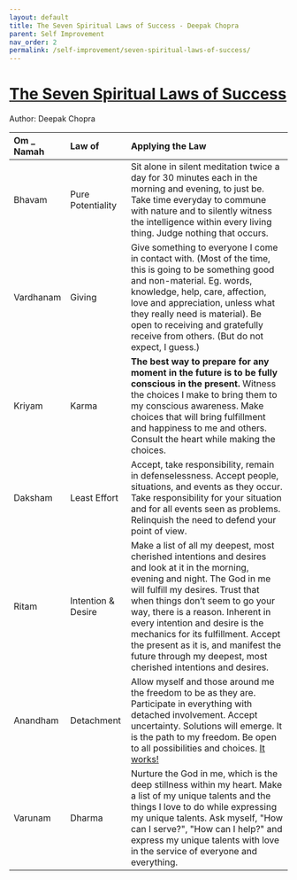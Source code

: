 ```yaml
---
layout: default
title: The Seven Spiritual Laws of Success - Deepak Chopra
parent: Self Improvement
nav_order: 2
permalink: /self-improvement/seven-spiritual-laws-of-success/
---
```


# [The Seven Spiritual Laws of Success](https://www.goodreads.com/book/show/773038.The_Seven_Spiritual_Laws_of_Success)

Author: Deepak Chopra

| Om _ Namah | Law of             | Applying the Law                                           |
|:-----------|:-------------------|:-----------------------------------------------------------|
| Bhavam     | Pure Potentiality  | Sit alone in silent meditation twice a day for 30 minutes each in the morning and evening, to just be. Take time everyday to commune with nature and to silently witness the intelligence within every living thing. Judge nothing that occurs. |
| Vardhanam  | Giving             | Give something to everyone I come in contact with. (Most of the time, this is going to be something good and non-material. Eg. words, knowledge, help, care, affection, love and appreciation, unless what they really need is material). Be open to receiving and gratefully receive from others. (But do not expect, I guess.) |
| Kriyam     | Karma              | **The best way to prepare for any moment in the future is to be fully conscious in the present.** Witness the choices I make to bring them to my conscious awareness. Make choices that will bring fulfillment and happiness to me and others. Consult the heart while making the choices. |
| Daksham    | Least Effort       | Accept, take responsibility, remain in defenselessness. Accept people, situations, and events as they occur. Take responsibility for your situation and for all events seen as problems. Relinquish the need to defend your point of view. |
| Ritam      | Intention & Desire | Make a list of all my deepest, most cherished intentions and desires and look at it in the morning, evening and night. The God in me will fulfill my desires. Trust that when things don’t seem to go your way, there is a reason. Inherent in every intention and desire is the mechanics for its fulfillment. Accept the present as it is, and manifest the future through my deepest, most cherished intentions and desires. |
| Anandham   | Detachment         | Allow myself and those around me the freedom to be as they are. Participate in everything with detached involvement. Accept uncertainty. Solutions will emerge. It is the path to my freedom. Be open to all possibilities and choices. [It works!](https://koushikvikram.github.io/self-improvement/it-works/) |
| Varunam    | Dharma             | Nurture the God in me, which is the deep stillness within my heart. Make a list of my unique talents and the things I love to do while expressing my unique talents. Ask myself, "How can I serve?", "How can I help?" and express my unique talents with love in the service of everyone and everything. |